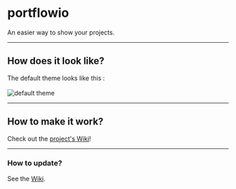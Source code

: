 # portflowio
An easier way to show your projects.
    <hr>
## How does it look like?
The default theme looks like this :<br><br>
![default theme](https://i.imgur.com/Wvt767V.png)
    <hr>
## How to make it work?
Check out the [project's Wiki](https://github.com/ecnivtwelve/portflowio/wiki/Installation)!
    <hr>
### How to update?
See the [Wiki](https://github.com/ecnivtwelve/portflowio/wiki/Update).
